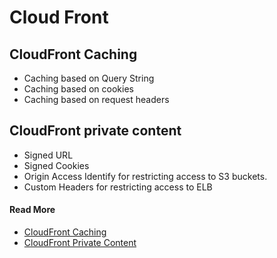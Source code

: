 # Cloud Front

## CloudFront Caching

- Caching based on Query String
- Caching based on cookies
- Caching based on request headers


## CloudFront private content

- Signed URL
- Signed Cookies
- Origin Access Identify for restricting access to S3 buckets.
- Custom Headers for restricting access to ELB

#### Read More

- [CloudFront Caching](https://docs.aws.amazon.com/AmazonCloudFront/latest/DeveloperGuide/ConfiguringCaching.html)
- [CloudFront Private Content](https://docs.aws.amazon.com/AmazonCloudFront/latest/DeveloperGuide/private-content-overview.html)
